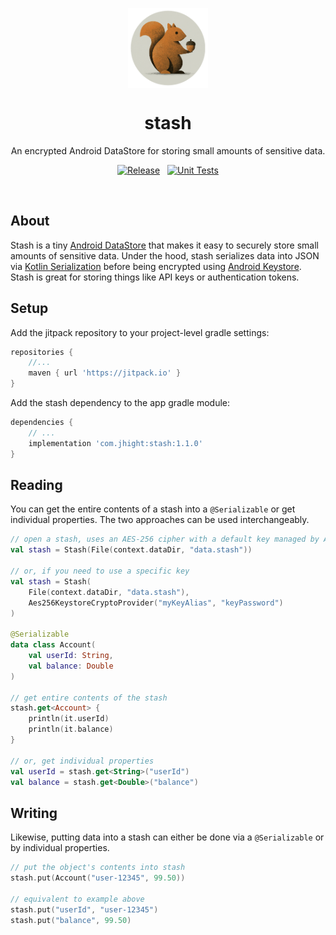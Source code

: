 <p align="center">
    <img width="128" src="icon.png" align="center" alt="Stash" />
    <h1 align="center">stash</h1>
    <p align="center">An encrypted Android DataStore for storing small amounts of sensitive data.</p>
    <p align="center">
        <a href="https://jitpack.io/#com.jhight/stash"><img src="https://jitpack.io/v/com.jhight/stash.svg" alt="Release"/></a>
        &nbsp;
        <a href="https://github.com/jhight/stash/actions/workflows/unit-tests.yaml"><img src="https://github.com/jhight/stash/actions/workflows/unit-tests.yaml/badge.svg" alt="Unit Tests"/></a>
    </p>
    <p><br/></p>
</p>

## About
Stash is a tiny [Android DataStore](https://developer.android.com/topic/libraries/architecture/datastore) that makes it easy to securely store small amounts of sensitive data. Under the hood, stash serializes data into JSON via [Kotlin Serialization](https://kotlinlang.org/docs/serialization.html) before being encrypted using [Android Keystore](https://developer.android.com/privacy-and-security/keystore). Stash is great for storing things like API keys or authentication tokens.

## Setup
Add the jitpack repository to your project-level gradle settings:
```gradle
repositories {
    //...
    maven { url 'https://jitpack.io' }
}
```

Add the stash dependency to the app gradle module:
```gradle
dependencies {
    // ...
    implementation 'com.jhight:stash:1.1.0'
}
```

## Reading
You can get the entire contents of a stash into a `@Serializable` or get individual properties. The two approaches can be used interchangeably.
```kotlin
// open a stash, uses an AES-256 cipher with a default key managed by Android Keystore
val stash = Stash(File(context.dataDir, "data.stash"))

// or, if you need to use a specific key
val stash = Stash(
    File(context.dataDir, "data.stash"),
    Aes256KeystoreCryptoProvider("myKeyAlias", "keyPassword")
)

@Serializable
data class Account(
    val userId: String,
    val balance: Double
)

// get entire contents of the stash
stash.get<Account> {
    println(it.userId)
    println(it.balance)
}

// or, get individual properties
val userId = stash.get<String>("userId")
val balance = stash.get<Double>("balance")
```

## Writing
Likewise, putting data into a stash can either be done via a `@Serializable` or by individual properties.
```kotlin
// put the object's contents into stash
stash.put(Account("user-12345", 99.50))

// equivalent to example above
stash.put("userId", "user-12345")
stash.put("balance", 99.50)
```
